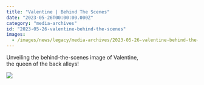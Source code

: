 ```yaml
---
title: "Valentine | Behind The Scenes"
date: "2023-05-26T00:00:00.000Z"
category: "media-archives"
id: "2023-05-26-valentine-behind-the-scenes"
images:
  - /images/news/legacy/media-archives/2023-05-26-valentine-behind-the-scenes/6c4f19248d2f4e948817229e4fa038c2.webp
---
```


Unveiling the behind-the-scenes image of Valentine,  
the queen of the back alleys!

![](/images/news/legacy/media-archives/2023-05-26-valentine-behind-the-scenes/6c4f19248d2f4e948817229e4fa038c2.webp)
